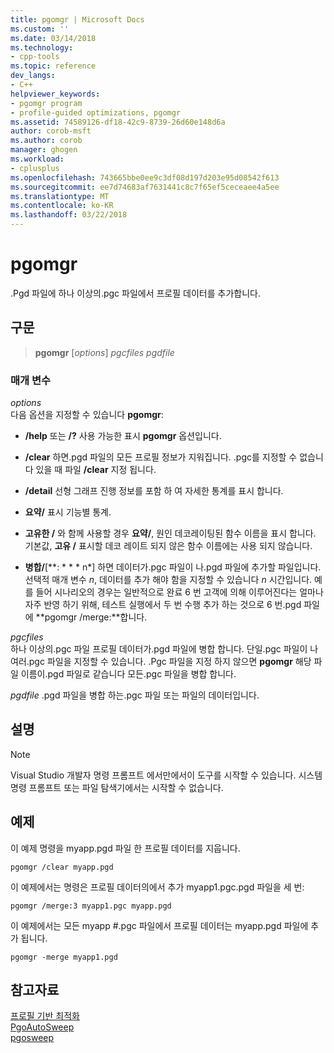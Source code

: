 ```yaml
---
title: pgomgr | Microsoft Docs
ms.custom: ''
ms.date: 03/14/2018
ms.technology:
- cpp-tools
ms.topic: reference
dev_langs:
- C++
helpviewer_keywords:
- pgomgr program
- profile-guided optimizations, pgomgr
ms.assetid: 74589126-df18-42c9-8739-26d60e148d6a
author: corob-msft
ms.author: corob
manager: ghogen
ms.workload:
- cplusplus
ms.openlocfilehash: 743665bbe0ee9c3df08d197d203e95d08542f613
ms.sourcegitcommit: ee7d74683af7631441c8c7f65ef5ceceaee4a5ee
ms.translationtype: MT
ms.contentlocale: ko-KR
ms.lasthandoff: 03/22/2018
---
```

# <a name="pgomgr"></a>pgomgr

.Pgd 파일에 하나 이상의.pgc 파일에서 프로필 데이터를 추가합니다.

## <a name="syntax"></a>구문

> **pgomgr** [*options*] *pgcfiles* *pgdfile*

### <a name="parameters"></a>매개 변수

*options*<br/>
다음 옵션을 지정할 수 있습니다 **pgomgr**:

- **/help** 또는 **/?** 사용 가능한 표시 **pgomgr** 옵션입니다.

- **/clear** 하면.pgd 파일의 모든 프로필 정보가 지워집니다. .pgc를 지정할 수 없습니다 있을 때 파일 **/clear** 지정 됩니다.

- **/detail** 선형 그래프 진행 정보를 포함 하 여 자세한 통계를 표시 합니다.

- **요약/** 표시 기능별 통계.

- **고유한 /** 와 함께 사용할 경우 **요약/**, 원인 데코레이팅된 함수 이름을 표시 합니다. 기본값, **고유 /** 표시할 데코 레이트 되지 않은 함수 이름에는 사용 되지 않습니다.

- **병합/**[**: * * * n*] 하면 데이터가.pgc 파일이 나.pgd 파일에 추가할 파일입니다. 선택적 매개 변수 *n*, 데이터를 추가 해야 함을 지정할 수 있습니다 *n* 시간입니다. 예를 들어 시나리오의 경우는 일반적으로 완료 6 번 고객에 의해 이루어진다는 얼마나 자주 반영 하기 위해, 테스트 실행에서 두 번 수행 추가 하는 것으로 6 번.pgd 파일에 **pgomgr /merge:**합니다.

*pgcfiles*<br/>
하나 이상의.pgc 파일 프로필 데이터가.pgd 파일에 병합 합니다. 단일.pgc 파일이 나 여러.pgc 파일을 지정할 수 있습니다. .Pgc 파일을 지정 하지 않으면 **pgomgr** 해당 파일 이름이.pgd 파일로 같습니다 모든.pgc 파일을 병합 합니다.

*pgdfile* .pgd 파일을 병합 하는.pgc 파일 또는 파일의 데이터입니다.

## <a name="remarks"></a>설명

> [!NOTE]
> Visual Studio 개발자 명령 프롬프트 에서만에서이 도구를 시작할 수 있습니다. 시스템 명령 프롬프트 또는 파일 탐색기에서는 시작할 수 없습니다.

## <a name="example"></a>예제

이 예제 명령을 myapp.pgd 파일 한 프로필 데이터를 지웁니다.

`pgomgr /clear myapp.pgd`

이 예제에서는 명령은 프로필 데이터의에서 추가 myapp1.pgc.pgd 파일을 세 번:

`pgomgr /merge:3 myapp1.pgc myapp.pgd`

이 예제에서는 모든 myapp #.pgc 파일에서 프로필 데이터는 myapp.pgd 파일에 추가 됩니다.

`pgomgr -merge myapp1.pgd`

## <a name="see-also"></a>참고자료

[프로필 기반 최적화](profile-guided-optimizations.md)<br/>
[PgoAutoSweep](pgoautosweep.md)<br/>
[pgosweep](pgosweep.md)<br/>
